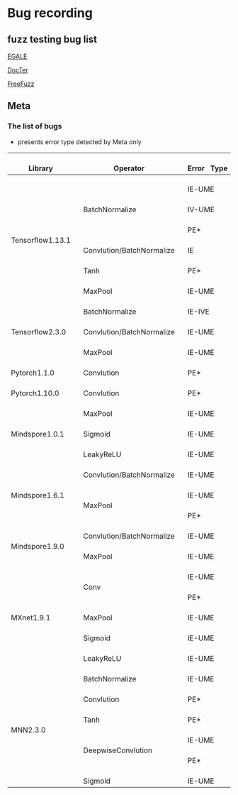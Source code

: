 # Bug recording 
## fuzz testing bug list
[EGALE](https://github.com/lin-tan/eagle/tree/main/bug-reproduction)

[DocTer](https://docs.google.com/spreadsheets/d/1DgupQBMVpybHtyOhCO0fRb-oJDZbZSbo7H-AG36AE_c/edit?pli=1#gid=1383411354)

[FreeFuzz](https://github.com/ise-uiuc/FreeFuzz/tree/main/data)

## Meta
### The list of bugs
* presents error type detected by Meta only
<table class="tg">
<thead>
  <tr>
    <th class="tg-0lax">&nbsp;&nbsp;&nbsp;<br>Library&nbsp;&nbsp;&nbsp;</th>
    <th class="tg-0lax">&nbsp;&nbsp;&nbsp;<br>Operator&nbsp;&nbsp;&nbsp;</th>
    <th class="tg-0lax">&nbsp;&nbsp;&nbsp;<br>Error&nbsp;&nbsp;&nbsp;Type&nbsp;&nbsp;&nbsp;</th>
    <th class="tg-0lax">&nbsp;&nbsp;&nbsp;<br>Deivce&nbsp;&nbsp;&nbsp;</th>
  </tr>
</thead>
<tbody>
  <tr>
    <td class="tg-0lax" rowspan="6">&nbsp;&nbsp;&nbsp;<br>Tensorflow1.13.1&nbsp;&nbsp;&nbsp;</td>
    <td class="tg-0lax" rowspan="3">&nbsp;&nbsp;&nbsp;<br>BatchNormalize&nbsp;&nbsp;&nbsp;</td>
    <td class="tg-0lax">&nbsp;&nbsp;&nbsp;<br>IE-UME&nbsp;&nbsp;&nbsp;</td>
    <td class="tg-0lax">&nbsp;&nbsp;&nbsp;<br>GPU&nbsp;&nbsp;&nbsp;</td>
  </tr>
  <tr>
    <td class="tg-0lax">&nbsp;&nbsp;&nbsp;<br>IV-UME&nbsp;&nbsp;&nbsp;</td>
    <td class="tg-0lax">&nbsp;&nbsp;&nbsp;<br>GPU/CPU&nbsp;&nbsp;&nbsp;</td>
  </tr>
  <tr>
    <td class="tg-0lax">   <br>PE*   </td>
    <td class="tg-0lax">&nbsp;&nbsp;&nbsp;<br>GPU/CPU&nbsp;&nbsp;&nbsp;</td>
  </tr>
  <tr>
    <td class="tg-0lax">&nbsp;&nbsp;&nbsp;<br>Convlution/BatchNormalize&nbsp;&nbsp;&nbsp;</td>
    <td class="tg-0lax">&nbsp;&nbsp;&nbsp;<br>IE&nbsp;&nbsp;&nbsp;</td>
    <td class="tg-0lax">&nbsp;&nbsp;&nbsp;<br>CPU&nbsp;&nbsp;&nbsp;</td>
  </tr>
  <tr>
    <td class="tg-0lax">&nbsp;&nbsp;&nbsp;<br>Tanh&nbsp;&nbsp;&nbsp;</td>
    <td class="tg-0lax">   <br>PE* </td>
    <td class="tg-0lax">&nbsp;&nbsp;&nbsp;<br>CPU&nbsp;&nbsp;&nbsp;</td>
  </tr>
  <tr>
    <td class="tg-0lax">&nbsp;&nbsp;&nbsp;<br>MaxPool&nbsp;&nbsp;&nbsp;</td>
    <td class="tg-0lax">&nbsp;&nbsp;&nbsp;<br>IE-UME&nbsp;&nbsp;&nbsp;</td>
    <td class="tg-0lax">&nbsp;&nbsp;&nbsp;<br>CPU&nbsp;&nbsp;&nbsp;</td>
  </tr>
  <tr>
    <td class="tg-0lax" rowspan="3">&nbsp;&nbsp;&nbsp;<br>Tensorflow2.3.0&nbsp;&nbsp;&nbsp;</td>
    <td class="tg-0lax">&nbsp;&nbsp;&nbsp;<br>BatchNormalize&nbsp;&nbsp;&nbsp;</td>
    <td class="tg-0lax">&nbsp;&nbsp;&nbsp;<br>IE-IVE&nbsp;&nbsp;&nbsp;</td>
    <td class="tg-0lax">&nbsp;&nbsp;&nbsp;<br>GPU/CPU&nbsp;&nbsp;&nbsp;</td>
  </tr>
  <tr>
    <td class="tg-0lax">&nbsp;&nbsp;&nbsp;<br>Convlution/BatchNormalize&nbsp;&nbsp;&nbsp;</td>
    <td class="tg-0lax">&nbsp;&nbsp;&nbsp;<br>IE-UME&nbsp;&nbsp;&nbsp;</td>
    <td class="tg-0lax">&nbsp;&nbsp;&nbsp;<br>CPU&nbsp;&nbsp;&nbsp;</td>
  </tr>
  <tr>
    <td class="tg-0lax">&nbsp;&nbsp;&nbsp;<br>MaxPool&nbsp;&nbsp;&nbsp;</td>
    <td class="tg-0lax">&nbsp;&nbsp;&nbsp;<br>IE-UME&nbsp;&nbsp;&nbsp;</td>
    <td class="tg-0lax">&nbsp;&nbsp;&nbsp;<br>GPU/CPU&nbsp;&nbsp;&nbsp;</td>
  </tr>
  <tr>
    <td class="tg-0lax">&nbsp;&nbsp;&nbsp;<br>Pytorch1.1.0&nbsp;&nbsp;&nbsp;</td>
    <td class="tg-0lax">&nbsp;&nbsp;&nbsp;<br>Convlution&nbsp;&nbsp;&nbsp;</td>
    <td class="tg-0lax">   <br>PE*   </td>
    <td class="tg-0lax">&nbsp;&nbsp;&nbsp;<br>GPU/CPU&nbsp;&nbsp;&nbsp;</td>
  </tr>
  <tr>
    <td class="tg-0lax">&nbsp;&nbsp;&nbsp;<br>Pytorch1.10.0&nbsp;&nbsp;&nbsp;</td>
    <td class="tg-0lax">&nbsp;&nbsp;&nbsp;<br>Convlution&nbsp;&nbsp;&nbsp;</td>
    <td class="tg-0lax">   <br>PE*   </td>
    <td class="tg-0lax">&nbsp;&nbsp;&nbsp;<br>GPU/CPU&nbsp;&nbsp;&nbsp;</td>
  </tr>
  <tr>
    <td class="tg-0lax" rowspan="3">&nbsp;&nbsp;&nbsp;<br>Mindspore1.0.1&nbsp;&nbsp;&nbsp;</td>
    <td class="tg-0lax">&nbsp;&nbsp;&nbsp;<br>MaxPool&nbsp;&nbsp;&nbsp;</td>
    <td class="tg-0lax">&nbsp;&nbsp;&nbsp;<br>IE-UME&nbsp;&nbsp;&nbsp;</td>
    <td class="tg-0lax">&nbsp;&nbsp;&nbsp;<br>CPU&nbsp;&nbsp;&nbsp;</td>
  </tr>
  <tr>
    <td class="tg-0lax">&nbsp;&nbsp;&nbsp;<br>Sigmoid&nbsp;&nbsp;&nbsp;</td>
    <td class="tg-0lax">&nbsp;&nbsp;&nbsp;<br>IE-UME&nbsp;&nbsp;&nbsp;</td>
    <td class="tg-0lax">&nbsp;&nbsp;&nbsp;<br>CPU&nbsp;&nbsp;&nbsp;</td>
  </tr>
  <tr>
    <td class="tg-0lax">&nbsp;&nbsp;&nbsp;<br>LeakyReLU&nbsp;&nbsp;&nbsp;</td>
    <td class="tg-0lax">&nbsp;&nbsp;&nbsp;<br>IE-UME&nbsp;&nbsp;&nbsp;</td>
    <td class="tg-0lax">&nbsp;&nbsp;&nbsp;<br>CPU&nbsp;&nbsp;&nbsp;</td>
  </tr>
  <tr>
    <td class="tg-0lax" rowspan="3">&nbsp;&nbsp;&nbsp;<br>Mindspore1.6.1&nbsp;&nbsp;&nbsp;</td>
    <td class="tg-0lax">&nbsp;&nbsp;&nbsp;<br>Convlution/BatchNormalize&nbsp;&nbsp;&nbsp;</td>
    <td class="tg-0lax">&nbsp;&nbsp;&nbsp;<br>IE-UME&nbsp;&nbsp;&nbsp;</td>
    <td class="tg-0lax">&nbsp;&nbsp;&nbsp;<br>CPU&nbsp;&nbsp;&nbsp;</td>
  </tr>
  <tr>
    <td class="tg-0lax" rowspan="2">&nbsp;&nbsp;&nbsp;<br>MaxPool&nbsp;&nbsp;&nbsp;</td>
    <td class="tg-0lax">&nbsp;&nbsp;&nbsp;<br>IE-UME&nbsp;&nbsp;&nbsp;</td>
    <td class="tg-0lax">&nbsp;&nbsp;&nbsp;<br>CPU&nbsp;&nbsp;&nbsp;</td>
  </tr>
  <tr>
    <td class="tg-0lax">   <br>PE*   </td>
    <td class="tg-0lax">&nbsp;&nbsp;&nbsp;<br>GPU/CPU&nbsp;&nbsp;&nbsp;</td>
  </tr>
  <tr>
    <td class="tg-0lax" rowspan="2">&nbsp;&nbsp;&nbsp;<br>Mindspore1.9.0&nbsp;&nbsp;&nbsp;</td>
    <td class="tg-0lax">&nbsp;&nbsp;&nbsp;<br>Convlution/BatchNormalize&nbsp;&nbsp;&nbsp;</td>
    <td class="tg-0lax">&nbsp;&nbsp;&nbsp;<br>IE-UME&nbsp;&nbsp;&nbsp;</td>
    <td class="tg-0lax">&nbsp;&nbsp;&nbsp;<br>CPU&nbsp;&nbsp;&nbsp;</td>
  </tr>
  <tr>
    <td class="tg-0lax">&nbsp;&nbsp;&nbsp;<br>MaxPool&nbsp;&nbsp;&nbsp;</td>
    <td class="tg-0lax">&nbsp;&nbsp;&nbsp;<br>IE-UME&nbsp;&nbsp;&nbsp;</td>
    <td class="tg-0lax">&nbsp;&nbsp;&nbsp;<br>CPU&nbsp;&nbsp;&nbsp;</td>
  </tr>
  <tr>
    <td class="tg-0lax" rowspan="5">&nbsp;&nbsp;&nbsp;<br>MXnet1.9.1&nbsp;&nbsp;&nbsp;</td>
    <td class="tg-0lax" rowspan="2">&nbsp;&nbsp;&nbsp;<br>Conv&nbsp;&nbsp;&nbsp;</td>
    <td class="tg-0lax">&nbsp;&nbsp;&nbsp;<br>IE-UME&nbsp;&nbsp;&nbsp;</td>
    <td class="tg-0lax">&nbsp;&nbsp;&nbsp;<br>CPU&nbsp;&nbsp;&nbsp;</td>
  </tr>
  <tr>
    <td class="tg-0lax">   <br>PE*   </td>
    <td class="tg-0lax">&nbsp;&nbsp;&nbsp;<br>CPU&nbsp;&nbsp;&nbsp;</td>
  </tr>
  <tr>
    <td class="tg-0lax">&nbsp;&nbsp;&nbsp;<br>MaxPool&nbsp;&nbsp;&nbsp;</td>
    <td class="tg-0lax">&nbsp;&nbsp;&nbsp;<br>IE-UME&nbsp;&nbsp;&nbsp;</td>
    <td class="tg-0lax">&nbsp;&nbsp;&nbsp;<br>GPU&nbsp;&nbsp;&nbsp;</td>
  </tr>
  <tr>
    <td class="tg-0lax">&nbsp;&nbsp;&nbsp;<br>Sigmoid&nbsp;&nbsp;&nbsp;</td>
    <td class="tg-0lax">&nbsp;&nbsp;&nbsp;<br>IE-UME&nbsp;&nbsp;&nbsp;</td>
    <td class="tg-0lax">&nbsp;&nbsp;&nbsp;<br>GPU&nbsp;&nbsp;&nbsp;</td>
  </tr>
  <tr>
    <td class="tg-0lax">&nbsp;&nbsp;&nbsp;<br>LeakyReLU&nbsp;&nbsp;&nbsp;</td>
    <td class="tg-0lax">&nbsp;&nbsp;&nbsp;<br>IE-UME&nbsp;&nbsp;&nbsp;</td>
    <td class="tg-0lax">&nbsp;&nbsp;&nbsp;<br>GPU&nbsp;&nbsp;&nbsp;</td>
  </tr>
  <tr>
    <td class="tg-0lax" rowspan="6">&nbsp;&nbsp;&nbsp;<br>MNN2.3.0&nbsp;&nbsp;&nbsp;</td>
    <td class="tg-0lax">&nbsp;&nbsp;&nbsp;<br>BatchNormalize&nbsp;&nbsp;&nbsp;</td>
    <td class="tg-0lax">&nbsp;&nbsp;&nbsp;<br>IE-UME&nbsp;&nbsp;&nbsp;</td>
    <td class="tg-0lax">&nbsp;&nbsp;&nbsp;<br>GPU/CPU&nbsp;&nbsp;&nbsp;</td>
  </tr>
  <tr>
    <td class="tg-0lax">&nbsp;&nbsp;&nbsp;<br>Convlution&nbsp;&nbsp;&nbsp;</td>
    <td class="tg-0lax">   <br>PE*   </td>
    <td class="tg-0lax">&nbsp;&nbsp;&nbsp;<br>CPU&nbsp;&nbsp;&nbsp;</td>
  </tr>
  <tr>
    <td class="tg-0lax">&nbsp;&nbsp;&nbsp;<br>Tanh&nbsp;&nbsp;&nbsp;</td>
    <td class="tg-0lax">   <br>PE*   </td>
    <td class="tg-0lax">&nbsp;&nbsp;&nbsp;<br>CPU&nbsp;&nbsp;&nbsp;</td>
  </tr>
  <tr>
    <td class="tg-0lax" rowspan="2">&nbsp;&nbsp;&nbsp;<br>DeepwiseConvlution&nbsp;&nbsp;&nbsp;</td>
    <td class="tg-0lax">&nbsp;&nbsp;&nbsp;<br>IE-UME&nbsp;&nbsp;&nbsp;</td>
    <td class="tg-0lax">&nbsp;&nbsp;&nbsp;<br>GPU/CPU&nbsp;&nbsp;&nbsp;</td>
  </tr>
  <tr>
    <td class="tg-0lax">   <br>PE*  </td>
    <td class="tg-0lax">&nbsp;&nbsp;&nbsp;<br>GPU/CPU&nbsp;&nbsp;&nbsp;</td>
  </tr>
  <tr>
    <td class="tg-0lax">&nbsp;&nbsp;&nbsp;<br>Sigmoid&nbsp;&nbsp;&nbsp;</td>
    <td class="tg-0lax">&nbsp;&nbsp;&nbsp;<br>IE-UME&nbsp;&nbsp;&nbsp;</td>
    <td class="tg-0lax">&nbsp;&nbsp;&nbsp;<br>GPU/CPU&nbsp;&nbsp;&nbsp;</td>
  </tr>
</tbody>
</table>
